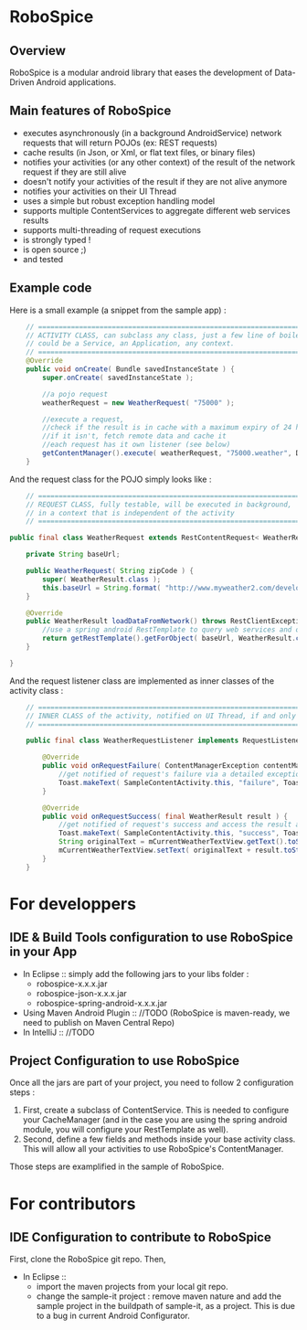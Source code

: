 RoboSpice
=========

Overview
--------

RoboSpice is a modular android library that eases the development of Data-Driven Android applications.

Main features of RoboSpice
--------------------------

* executes asynchronously (in a background AndroidService) network requests that will return POJOs (ex: REST requests)
* cache results (in Json, or Xml, or flat text files, or binary files)
* notifies your activities (or any other context) of the result of the network request if they are still alive
* doesn't notify your activities of the result if they are not alive anymore
* notifies your activities on their UI Thread
* uses a simple but robust exception handling model
* supports multiple ContentServices to aggregate different web services results
* supports multi-threading of request executions
* is strongly typed ! 
* is open source ;) 
* and tested

Example code
------------

Here is a small example (a snippet from the sample app) : 

````java
    // ============================================================================================
    // ACTIVITY CLASS, can subclass any class, just a few line of boiler plate code to add to your common super class
    // could be a Service, an Application, any context.
    // ============================================================================================
    @Override
    public void onCreate( Bundle savedInstanceState ) {
        super.onCreate( savedInstanceState );

        //a pojo request
        weatherRequest = new WeatherRequest( "75000" );

        //execute a request, 
        //check if the result is in cache with a maximum expiry of 24 hours,
        //if it isn't, fetch remote data and cache it
        //each request has it own listener (see below)
        getContentManager().execute( weatherRequest, "75000.weather", DurationInMillis.ONE_DAY, new WeatherRequestListener() );        
    }

````


And the request class for the POJO simply looks like : 

```java
    // ============================================================================================
    // REQUEST CLASS, fully testable, will be executed in background, 
    // in a context that is independent of the activity
    // ============================================================================================

public final class WeatherRequest extends RestContentRequest< WeatherResult > {

    private String baseUrl;

    public WeatherRequest( String zipCode ) {
        super( WeatherResult.class );
        this.baseUrl = String.format( "http://www.myweather2.com/developer/forecast.ashx?uac=AQmS68n6Ku&query=%s&output=json", zipCode );
    }

    @Override
    public WeatherResult loadDataFromNetwork() throws RestClientException {
        //use a spring android RestTemplate to query web services and obtain the response as a POJO
        return getRestTemplate().getForObject( baseUrl, WeatherResult.class );
    }

}

```

And the request listener class are implemented as inner classes of the activity class : 

```java
    // ============================================================================================
    // INNER CLASS of the activity, notified on UI Thread, if and only if your activity is alive
    // ============================================================================================

    public final class WeatherRequestListener implements RequestListener< WeatherResult > {

        @Override
        public void onRequestFailure( ContentManagerException contentManagerException ) {
            //get notified of request's failure via a detailed exception
            Toast.makeText( SampleContentActivity.this, "failure", Toast.LENGTH_SHORT ).show();
        }

        @Override
        public void onRequestSuccess( final WeatherResult result ) {
            //get notified of request's success and access the result as POJO.
            Toast.makeText( SampleContentActivity.this, "success", Toast.LENGTH_SHORT ).show();
            String originalText = mCurrentWeatherTextView.getText().toString();
            mCurrentWeatherTextView.setText( originalText + result.toString() );
        }
    }

````
For developpers
===============

IDE & Build Tools configuration to use RoboSpice in your App
------------------------------------------------------------

* In Eclipse :: simply add the following jars to your libs folder :
    * robospice-x.x.x.jar
    * robospice-json-x.x.x.jar
    * robospice-spring-android-x.x.x.jar
* Using Maven Android Plugin :: //TODO (RoboSpice is maven-ready, we need to publish on Maven Central Repo)
* In IntelliJ :: //TODO

Project Configuration to use RoboSpice
--------------------------------------

Once all the jars are part of your project, you need to follow 2 configuration steps : 

1. First, create a subclass of ContentService. 
This is needed to configure your CacheManager (and in the case you are using the spring android module, you will configure your RestTemplate as well).
2. Second, define a few fields and methods inside your base activity class.
This will allow all your activities to use RoboSpice's ContentManager.

Those steps are examplified in the sample of RoboSpice.

For contributors
================

IDE Configuration to contribute to RoboSpice
--------------------------------------------

First, clone the RoboSpice git repo. Then, 
* In Eclipse :: 
    * import the maven projects from your local git repo.
    * change the sample-it project : remove maven nature and add the sample project in the buildpath of sample-it, as a project.
This is due to a bug in current Android Configurator.


